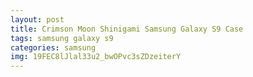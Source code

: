 ```yaml
---
layout: post
title: Crimson Moon Shinigami Samsung Galaxy S9 Case
tags: samsung galaxy s9
categories: samsung
img: 19FEC8lJlal33u2_bwOPvc3sZDzeiterY
---
```

